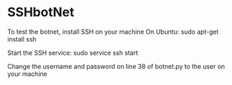 # SSHbotNet

To test the botnet, install SSH on your machine
On Ubuntu:
sudo apt-get install ssh

Start the SSH service:
sudo service ssh start

Change the username and password on line 38 of botnet.py to the user on your machine
